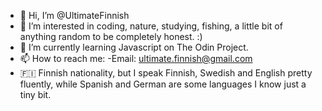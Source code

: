 - 👋 Hi, I’m @UltimateFinnish
- 👀 I’m interested in coding, nature, studying, fishing, a little bit of anything random to be completely honest. :)
- 🌱 I’m currently learning Javascript on The Odin Project.
- 📫 How to reach me: -Email: ultimate.finnish@gmail.com
- 🇫🇮 Finnish nationality, but I speak Finnish, Swedish and English pretty fluently, while Spanish and German are some languages I know just a tiny bit.
<!---
UltimateFinnish/UltimateFinnish is a ✨ special ✨ repository because its `README.md` (this file) appears on your GitHub profile.
You can click the Preview link to take a look at your changes.
--->
